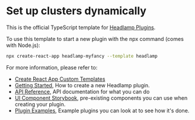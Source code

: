# Set up clusters dynamically

This is the official TypeScript template for [Headlamp Plugins](https://github.com/kinvolk/headlamp).

To use this template to start a new plugin with the npx command (comes with Node.js):

```sh
npx create-react-app headlamp-myfancy --template headlamp
```

For more information, please refer to:

- [Create React App Custom Templates](https://create-react-app.dev/docs/custom-templates/)
- [Getting Started](https://kinvolk.io/docs/headlamp/latest/development/plugins/), How to create a new Headlamp plugin.
- [API Reference](https://kinvolk.io/docs/headlamp/latest/development/api/), API documentation for what you can do
- [UI Component Storybook](https://kinvolk.io/docs/headlamp/latest/development/storybook/), pre-existing components you can use when creating your plugin.
- [Plugin Examples](https://kinvolk.io/docs/headlamp/latest/development/plugins/examples/), Example plugins you can look at to see how it's done.
